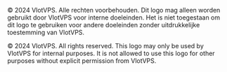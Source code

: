 <!-- Dutch: -->
© 2024 VlotVPS. Alle rechten voorbehouden. Dit logo mag alleen worden gebruikt door VlotVPS voor interne doeleinden. Het is niet toegestaan om dit logo te gebruiken voor andere doeleinden zonder uitdrukkelijke toestemming van VlotVPS.

<!-- English: -->
© 2024 VlotVPS. All rights reserved. This logo may only be used by VlotVPS for internal purposes. It is not allowed to use this logo for other purposes without explicit permission from VlotVPS.
